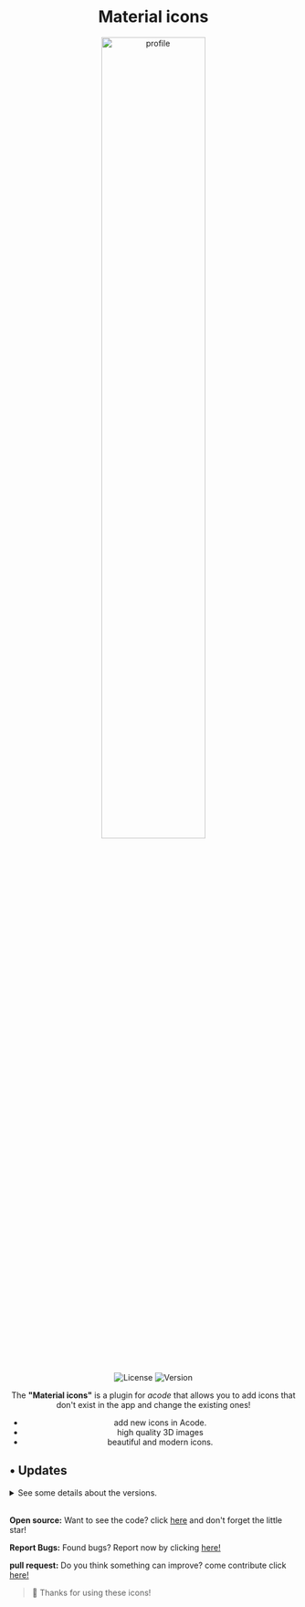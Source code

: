 <div align="center">
<h1>Material icons</h1>
</div>

<div align="center"> 
 <img alt="profile" src="https://raw.githubusercontent.com/sebastianjnuwu/acode-plugins/material-icons/icon.png" width="60%" />
  <br>
  <img alt="License" src="https://img.shields.io/badge/License-Apache%202.0-purple.svg"/>
  <img alt="Version" src="https://img.shields.io/badge/Latest%20version-V1.0.1-purple"/>

<p>The <strong>"Material icons"</strong> is a plugin for <i>acode</i> that allows you to add icons that don't exist in the app and change the existing ones!</i></p>

 - add new icons in Acode.
 - high quality 3D images
 - beautiful and modern icons.

</div>

## • Updates
<details>
    <summary>See some details about the versions.</summary>
    <br>
    <details>
        <summary>
            <code><strong>v1.0.1</strong></code>
        </summary>
      <ul>
  <li>We added new and existing icons: <code>.nix, .replit, .tsconfig, readme, .astro, prettier, husky, npm, jsconfig, .jsx, .tsx</code></li>
     </ul>
    </details>
</details><br>

<strong>Open source:</strong> Want to see the code? click <a href="https://github.com/sebastianjnuwu/acode-plugins/tree/material-icons">here</a> and don't forget the little star!<br>

<strong>Report Bugs:</strong> Found bugs? Report now by clicking <a href="https://github.com/sebastianjnuwu/acode-plugins/issues">here!</a><br>

<strong>pull request:</strong> Do you think something can improve? come contribute click <a href="https://github.com/sebastianjnuwu/acode-plugins/pulls">here!</a>

> 💜 Thanks for using these icons!
